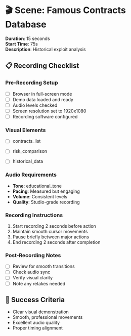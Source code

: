 # 🎬 Scene: Famous Contracts Database

**Duration**: 15 seconds  
**Start Time**: 75s  
**Description**: Historical exploit analysis

## 📋 Recording Checklist

### Pre-Recording Setup
- [ ] Browser in full-screen mode
- [ ] Demo data loaded and ready
- [ ] Audio levels checked
- [ ] Screen resolution set to 1920x1080
- [ ] Recording software configured

### Visual Elements
- [ ] contracts_list
- [ ] risk_comparison
- [ ] historical_data


### Audio Requirements
- **Tone**: educational_tone
- **Pacing**: Measured but engaging
- **Volume**: Consistent levels
- **Quality**: Studio-grade recording

### Recording Instructions
1. Start recording 2 seconds before action
2. Maintain smooth cursor movements
3. Pause briefly between major actions
4. End recording 2 seconds after completion

### Post-Recording Notes
- [ ] Review for smooth transitions
- [ ] Check audio sync
- [ ] Verify visual clarity
- [ ] Note any retakes needed

## 🎯 Success Criteria
- Clear visual demonstration
- Smooth, professional movements
- Excellent audio quality
- Proper timing alignment